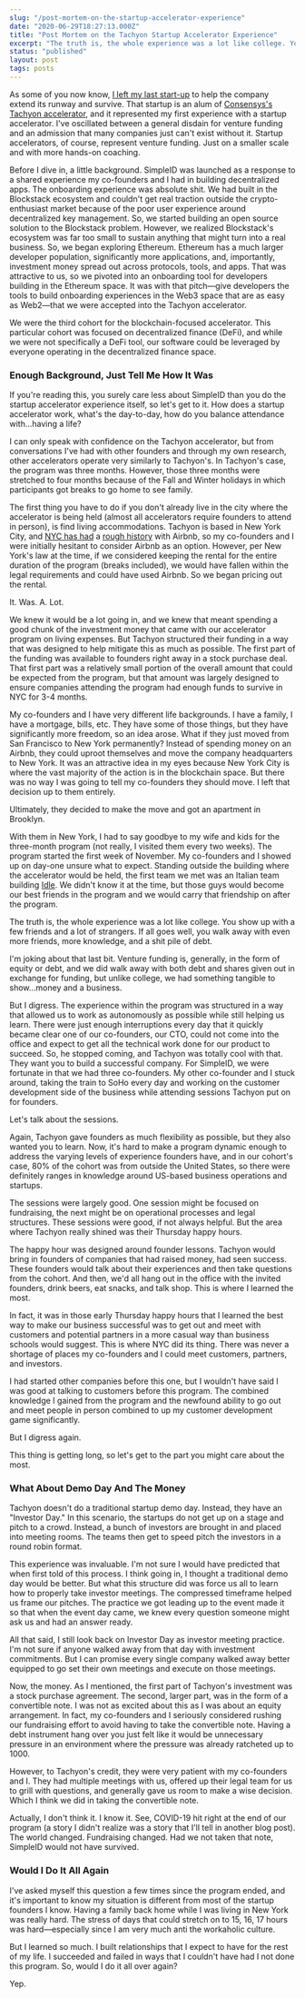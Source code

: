 ```yaml
---
slug: "/post-mortem-on-the-startup-accelerator-experience"
date: "2020-06-29T18:27:13.000Z"
title: "Post Mortem on the Tachyon Startup Accelerator Experience"
excerpt: "The truth is, the whole experience was a lot like college. You show up with a few friends and a lot of strangers. If all goes well, you walk away with even more friends, more knowledge, and a shit pile of debt."
status: "published"
layout: post
tags: posts
---
```

As some of you now know, [I left my last start-up](<https://polluterofminds.com/startups-and-difficult-decisions/>) to help the company extend its runway and survive. That startup is an alum of [Consensys's Tachyon accelerator](<https://labs.consensys.net/tachyon/>), and it represented my first experience with a startup accelerator. I've oscillated between a general disdain for venture funding and an admission that many companies just can't exist without it. Startup accelerators, of course, represent venture funding. Just on a smaller scale and with more hands-on coaching.

Before I dive in, a little background. SimpleID was launched as a response to a shared experience my co-founders and I had in building decentralized apps. The onboarding experience was absolute shit. We had built in the Blockstack ecosystem and couldn't get real traction outside the crypto-enthusiast market because of the poor user experience around decentralized key management. So, we started building an open source solution to the Blockstack problem. However, we realized Blockstack's ecosystem was far too small to sustain anything that might turn into a real business. So, we began exploring Ethereum. Ethereum has a much larger developer population, significantly more applications, and, importantly, investment money spread out across protocols, tools, and apps. That was attractive to us, so we pivoted into an onboarding tool for developers building in the Ethereum space. It was with that pitch—give developers the tools to build onboarding experiences in the Web3 space that are as easy as Web2—that we were accepted into the Tachyon accelerator.

We were the third cohort for the blockchain-focused accelerator. This particular cohort was focused on decentralized finance (DeFi), and while we were not specifically a DeFi tool, our software could be leveraged by everyone operating in the decentralized finance space.

### Enough Background, Just Tell Me How It Was

If you're reading this, you surely care less about SimpleID than you do the startup accelerator experience itself, so let's get to it. How does a startup accelerator work, what's the day-to-day, how do you balance attendance with...having a life?

I can only speak with confidence on the Tachyon accelerator, but from conversations I've had with other founders and through my own research, other accelerators operate very similarly to Tachyon's. In Tachyon's case, the program was three months. However, those three months were stretched to four months because of the Fall and Winter holidays in which participants got breaks to go home to see family.

The first thing you have to do if you don't already live in the city where the accelerator is being held (almost all accelerators require founders to attend in person), is find living accommodations. Tachyon is based in New York City, and [NYC has had](<https://www.vox.com/the-goods/2019/1/9/18174095/airbnb-lawsuit-new-york-city>) a [rough history](<https://www.cnet.com/news/airbnb-finally-settles-lawsuit-against-nyc-and-hands-over-host-data/>) with Airbnb, so my co-founders and I were initially hesitant to consider Airbnb as an option. However, per New York's law at the time, if we considered keeping the rental for the entire duration of the program (breaks included), we would have fallen within the legal requirements and could have used Airbnb. So we began pricing out the rental.

It. Was. A. Lot.

We knew it would be a lot going in, and we knew that meant spending a good chunk of the investment money that came with our accelerator program on living expenses. But Tachyon structured their funding in a way that was designed to help mitigate this as much as possible. The first part of the funding was available to founders right away in a stock purchase deal. That first part was a relatively small portion of the overall amount that could be expected from the program, but that amount was largely designed to ensure companies attending the program had enough funds to survive in NYC for 3-4 months.

My co-founders and I have very different life backgrounds. I have a family, I have a mortgage, bills, etc. They have some of those things, but they have significantly more freedom, so an idea arose. What if they just moved from San Francisco to New York permanently? Instead of spending money on an Airbnb, they could uproot themselves and move the company headquarters to New York. It was an attractive idea in my eyes because New York City is where the vast majority of the action is in the blockchain space. But there was no way I was going to tell my co-founders they should move. I left that decision up to them entirely.

Ultimately, they decided to make the move and got an apartment in Brooklyn.

With them in New York, I had to say goodbye to my wife and kids for the three-month program (not really, I visited them every two weeks). The program started the first week of November. My co-founders and I showed up on day-one unsure what to expect. Standing outside the building where the accelerator would be held, the first team we met was an Italian team building [Idle](<https://idle.finance/>). We didn't know it at the time, but those guys would become our best friends in the program and we would carry that friendship on after the program.

The truth is, the whole experience was a lot like college. You show up with a few friends and a lot of strangers. If all goes well, you walk away with even more friends, more knowledge, and a shit pile of debt.

I'm joking about that last bit. Venture funding is, generally, in the form of equity or debt, and we did walk away with both debt and shares given out in exchange for funding, but unlike college, we had something tangible to show...money and a business.

But I digress. The experience within the program was structured in a way that allowed us to work as autonomously as possible while still helping us learn. There were just enough interruptions every day that it quickly became clear one of our co-founders, our CTO, could not come into the office and expect to get all the technical work done for our product to succeed. So, he stopped coming, and Tachyon was totally cool with that. They want you to build a successful company. For SimpleID, we were fortunate in that we had three co-founders. My other co-founder and I stuck around, taking the train to SoHo every day and working on the customer development side of the business while attending sessions Tachyon put on for founders.

Let's talk about the sessions.

Again, Tachyon gave founders as much flexibility as possible, but they also wanted you to learn. Now, it's hard to make a program dynamic enough to address the varying levels of experience founders have, and in our cohort's case, 80% of the cohort was from outside the United States, so there were definitely ranges in knowledge around US-based business operations and startups.

The sessions were largely good. One session might be focused on fundraising, the next might be on operational processes and legal structures. These sessions were good, if not always helpful. But the area where Tachyon really shined was their Thursday happy hours.

The happy hour was designed around founder lessons. Tachyon would bring in founders of companies that had raised money, had seen success. These founders would talk about their experiences and then take questions from the cohort. And then, we'd all hang out in the office with the invited founders, drink beers, eat snacks, and talk shop. This is where I learned the most.

In fact, it was in those early Thursday happy hours that I learned the best way to make our business successful was to get out and meet with customers and potential partners in a more casual way than business schools would suggest. This is where NYC did its thing. There was never a shortage of places my co-founders and I could meet customers, partners, and investors.

I had started other companies before this one, but I wouldn't have said I was good at talking to customers before this program. The combined knowledge I gained from the program and the newfound ability to go out and meet people in person combined to up my customer development game significantly.

But I digress again.

This thing is getting long, so let's get to the part you might care about the most.

### What About Demo Day And The Money

Tachyon doesn't do a traditional startup demo day. Instead, they have an "Investor Day." In this scenario, the startups do not get up on a stage and pitch to a crowd. Instead, a bunch of investors are brought in and placed into meeting rooms. The teams then get to speed pitch the investors in a round robin format.

This experience was invaluable. I'm not sure I would have predicted that when first told of this process. I think going in, I thought a traditional demo day would be better. But what this structure did was force us all to learn how to properly take investor meetings. The compressed timeframe helped us frame our pitches. The practice we got leading up to the event made it so that when the event day came, we knew every question someone might ask us and had an answer ready.

All that said, I still look back on Investor Day as investor meeting practice. I'm not sure if anyone walked away from that day with investment commitments. But I can promise every single company walked away better equipped to go set their own meetings and execute on those meetings.

Now, the money. As I mentioned, the first part of Tachyon's investment was a stock purchase agreement. The second, larger part, was in the form of a convertible note. I was not as excited about this as I was about an equity arrangement. In fact, my co-founders and I seriously considered rushing our fundraising effort to avoid having to take the convertible note. Having a debt instrument hang over you just felt like it would be unnecessary pressure in an environment where the pressure was already ratcheted up to 1000.

However, to Tachyon's credit, they were very patient with my co-founders and I. They had multiple meetings with us, offered up their legal team for us to grill with questions, and generally gave us room to make a wise decision. Which I think we did in taking the convertible note.

Actually, I don't think it. I know it. See, COVID-19 hit right at the end of our program (a story I didn't realize was a story that I'll tell in another blog post). The world changed. Fundraising changed. Had we not taken that note, SimpleID would not have survived.

### Would I Do It All Again

I've asked myself this question a few times since the program ended, and it's important to know my situation is different from most of the startup founders I know. Having a family back home while I was living in New York was really hard. The stress of days that could stretch on to 15, 16, 17 hours was hard—especially since I am very much anti the workaholic culture.

But I learned so much. I built relationships that I expect to have for the rest of my life. I succeeded and failed in ways that I couldn't have had I not done this program. So, would I do it all over again?

Yep.


  